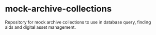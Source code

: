 # mock-archive-collections
Repository for mock archive collections to use in database query, finding aids and digital asset management. 
